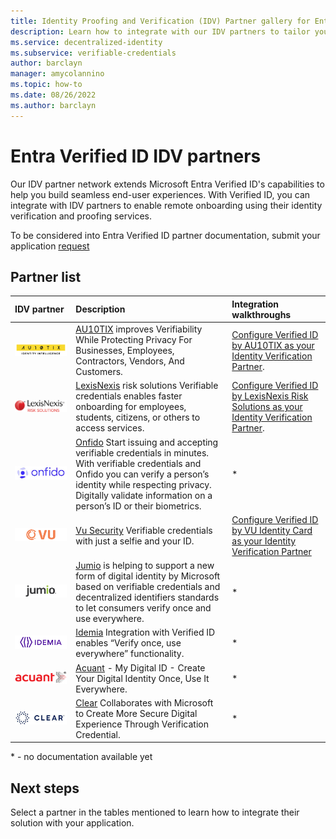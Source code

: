 ```yaml
---
title: Identity Proofing and Verification (IDV) Partner gallery for Entra Verified ID
description: Learn how to integrate with our IDV partners to tailor your end-user experience to your needs.
ms.service: decentralized-identity
ms.subservice: verifiable-credentials
author: barclayn
manager: amycolannino
ms.topic: how-to
ms.date: 08/26/2022
ms.author: barclayn
---
```


# Entra Verified ID IDV partners

Our IDV partner network extends Microsoft Entra Verified ID's capabilities to help you build seamless end-user experiences. With Verified ID, you can integrate with IDV partners to enable remote onboarding using their identity verification and proofing services.

To be considered into Entra Verified ID partner documentation, submit your application [request](https://aka.ms/isvconnectvc)

## Partner list

| IDV partner | Description | Integration walkthroughs |
|:-------------------------|:--------------|:--------------|
|![Screenshot of au10tix logo.](media/partner-gallery/au10tix.png) | [AU10TIX](https://www.au10tix.com/solutions/microsoft-azure-active-directory-verifiable-credentials-program) improves Verifiability While Protecting Privacy For Businesses, Employees, Contractors, Vendors, And Customers. | [Configure Verified ID by AU10TIX as your Identity Verification Partner](https://aka.ms/au10tixvc). |
| ![Screenshot of a LexisNexis logo.](media/partner-gallery/lexisnexis.png) | [LexisNexis](https://solutions.risk.lexisnexis.com/did-microsoft) risk solutions Verifiable credentials enables faster onboarding for employees, students, citizens, or others to access services. | [Configure Verified ID by LexisNexis Risk Solutions as your Identity Verification Partner](https://aka.ms/lexisnexisvc). |
| ![Screenshot of a Onfido logo.](media/partner-gallery/onfido.jpeg) | [Onfido](https://onfido.com/landing/onfido-microsoft-idv-service/) Start issuing and accepting verifiable credentials in minutes. With verifiable credentials and Onfido you can verify a person’s identity while respecting privacy. Digitally validate information on a person’s ID or their biometrics.| * |
| ![Screenshot of a Vu logo.](media/partner-gallery/vu.png) | [Vu Security](https://landings.vusecurity.com/microsoft-verifiable-credentials) Verifiable credentials with just a selfie and your ID.|[Configure Verified ID by VU Identity Card as your Identity Verification Partner](partner-vu.md) |
| ![Screenshot of a Jumio logo.](media/partner-gallery/jumio.jpeg) | [Jumio](https://www.jumio.com/microsoft-verifiable-credentials/) is helping to support a new form of digital identity by Microsoft based on verifiable credentials and decentralized identifiers standards to let consumers verify once and use everywhere.| * |
| ![Screenshot of a Idemia logo.](media/partner-gallery/idemia.png) | [Idemia](https://na.idemia.com/identity/verifiable-credentials/) Integration with Verified ID enables “Verify once, use everywhere” functionality.| * |
| ![Screenshot of a Acuant logo.](media/partner-gallery/acuant.png) | [Acuant](https://www.acuant.com/microsoft-acuant-verifiable-credentials-my-digital-id/) - My Digital ID - Create Your Digital Identity Once, Use It Everywhere.| * |
| ![Screenshot of a Clear logo.](media/partner-gallery/clear.jpeg) | [Clear](https://ir.clearme.com/news-events/press-releases/detail/25/clear-collaborates-with-microsoft-to-create-more-secure) Collaborates with Microsoft to Create More Secure Digital Experience Through Verification Credential.| * |

\* -  no documentation available yet

## Next steps

Select a partner in the tables mentioned to learn how to integrate their solution with your application.
